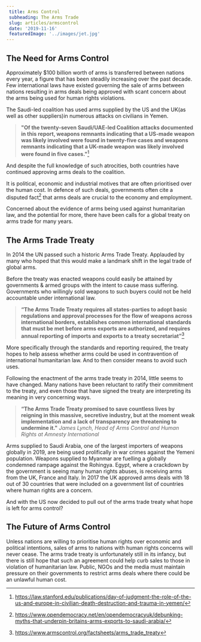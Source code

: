 ```yaml
---
 title: Arms Control
 subheading: The Arms Trade
 slug: articles/armscontrol
 date: '2019-11-16'
 featuredImage: '../images/jet.jpg'
---
```


## The Need for Arms Control

 Approximately $100 billion worth of arms is transferred between nations every year, a figure that has been steadily increasing over the past decade. Few international laws have existed governing the sale of arms between nations resulting in arms deals being approved with scant concern about the arms being used for human rights violations.  

 The Saudi-led coalition has used arms supplied by the US and the UK(as well as other suppliers)in numerous attacks on civilians in Yemen.

>**"Of the twenty-seven Saudi/UAE-led Coalition attacks documented in this report, weapons remnants indicating that a US-made weapon was likely involved were found in twenty-five cases and weapons remnants indicating that a UK-made weapon was likely involved were found in five cases."**[^1]

 And despite the full knowledge of such atrocities, both countries have continued approving arms deals to the coalition.

 It is political, economic and industrial motives that are often prioritised over the human cost. In defence of such deals, governments often cite a disputed fact[^2] that arms deals are crucial to the economy and employment.

 Concerned about the evidence of arms being used against humanitarian law, and the potential for more, there have been calls for a global treaty on arms trade for many years.

## The Arms Trade Treaty

 In 2014 the UN passed such a historic Arms Trade Treaty. Applauded by many who hoped that this would make a landmark shift in the legal trade of global arms.

 Before the treaty was enacted weapons could easily be attained by governments & armed groups with the intent to cause mass suffering. Governments who willingly sold weapons to such buyers could not be held accountable under international law.

> **“The Arms Trade Treaty requires all states-parties to adopt basic regulations and approval processes for the flow of weapons across international borders, establishes common international standards that must be met before arms exports are authorized, and requires annual reporting of imports and exports to a treaty secretariat”**[^3]

 More specifically through the standards and reporting required, the treaty hopes to help assess whether arms could be used in contravention of international humanitarian law. And to then consider means to avoid such uses.

 Following the enactment of the arms trade treaty in 2014, little seems to have changed. Many nations have been reluctant to ratify their commitment to the treaty, and even those that have signed the treaty are interpreting its meaning in very concerning ways.

> **“The Arms Trade Treaty promised to save countless lives by reigning in this massive, secretive industry, but at the moment weak implementation and a lack of transparency are threatening to undermine it."** *James Lynch, Head of Arms Control and Human Rights at Amnesty International*

 Arms supplied to Saudi Arabia, one of the largest importers of weapons globally in 2019, are being used prolifically in war crimes against the Yemeni population. Weapons supplied to Myanmar are fuelling a globally condemned rampage against the Rohingya.  Egypt, where a crackdown by the government is seeing many human rights abuses, is receiving arms from the UK, France and Italy. In 2017 the UK approved arms deals with 18 out of 30 countries that were included on a government list of countries where human rights are a concern.

 And with the US now decided to pull out of the arms trade treaty what hope is left for arms control?

## The Future of Arms Control

 Unless nations are willing to prioritise human rights over economic and political intentions, sales of arms to nations with human rights concerns will never cease.  The arms trade treaty is unfortunately still in its infancy, but there is still hope that such an agreement could help curb sales to those in violation of humanitarian law. Public, NGOs and the media must maintain pressure on their governments to restrict arms deals where there could be an unlawful human cost.

[^1]: https://law.stanford.edu/publications/day-of-judgment-the-role-of-the-us-and-europe-in-civilian-death-destruction-and-trauma-in-yemen/

[^2]:https://www.opendemocracy.net/en/opendemocracyuk/debunking-myths-that-underpin-britains-arms-exports-to-saudi-arabia/

[^3]: https://www.armscontrol.org/factsheets/arms_trade_treaty
